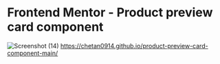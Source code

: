 # Frontend Mentor - Product preview card component
![Screenshot (14)](https://github.com/Chetan0914/product-preview-card-component-main/assets/123154331/29782e7f-7cb0-4b14-9d8f-50e5e131860f)
https://chetan0914.github.io/product-preview-card-component-main/

